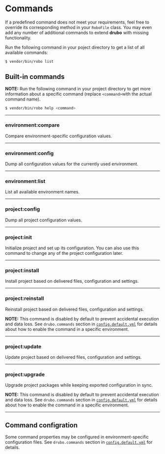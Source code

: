 # Commands

If a predefined command does not meet your requirements, feel free to override 
its corresponding method in your ```RoboFile``` class. You may even add any 
number of additional commands to extend **drubo** with missing functionality.

Run the following command in your poject directory to get a list of all 
available commands:

```sh
$ vendor/bin/robo list
```

## Built-in commands

**NOTE:** Run the following command in your project directory to get more 
information about a specific command (replace ```<command>```with the 
actual command name).

```sh
$ vendor/bin/robo help <command>
```

---

### environment:compare

Compare environment-specific configuration values.

---

### environment:config

Dump all configuration values for the currently used environment.

---

### environment:list

List all available environment names.

---

### project:config

Dump all project configuration values.

---

### project:init

Initialize project and set up its configuration. You can also use this command 
to change any of the project configuration later.

---

### project:install

Install project based on delivered files, configuration and settings.

---

### project:reinstall

Reinstall project based on delivered files, configuration and settings.

**NOTE:** This command is disabled by default to prevent accidental execution 
and data loss. See ```drubo.commands``` section in [```config.default.yml```][config] 
for details about how to enable the command in a specific environment.

---

### project:update

Update project based on delivered files, configuration and settings.

---

### project:upgrade

Upgrade project packages while keeping exported configuration in sync.

**NOTE:** This command is disabled by default to prevent accidental execution 
and data loss. See ```drubo.commands``` section in [```config.default.yml```][config] 
for details about how to enable the command in a specific environment.

---

## Command configration

Some command properties may be configured in environment-specific configuration
files. See ```drubo.commands``` section in [```config.default.yml```][config] 
for details.

[config]: ../config.default.yml
